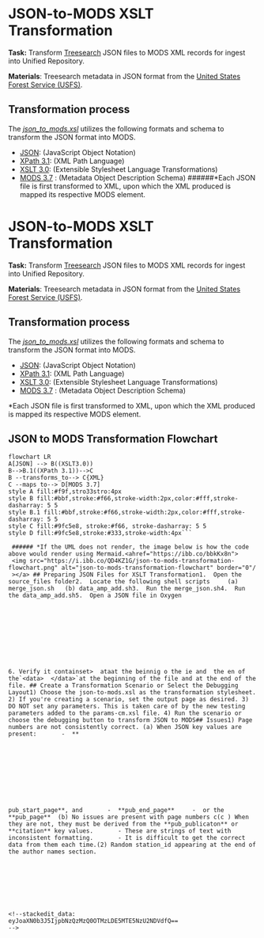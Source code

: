 # JSON-to-MODS XSLT Transformation

**Task:** Transform [Treesearch](https://www.fs.usda.gov/treesearch/) JSON files to MODS XML records for ingest into Unified Repository.

**Materials**: Treesearch metadata in JSON format from the [United States Forest Service (USFS)](https://www.fs.usda.gov/).

## Transformation process

The _[json_to_mods.xsl](https://github.com/CarlosMtz3/json-to-xml/blob/master/json-to-mods.xsl)_ utilizes the following formats and schema to transform the JSON format into MODS.
-   [JSON](https://www.json.org/json-en.html): (JavaScript Object Notation)
-   [XPath 3.1](https://www.w3.org/TR/xpath-31/): (XML Path Language)
-   [XSLT 3.0](https://www.w3.org/TR/xslt-30/): (Extensible Stylesheet Language Transformations)
-   [MODS 3.7](https://www.loc.gov/standards/mods/v3/mods-3-7.xsd) : (Metadata Object Description Schema)
######*Each JSON file is first transformed to XML, upon which the XML produced is mapped its respective MODS element.

# JSON-to-MODS XSLT Transformation

**Task:** Transform [Treesearch](https://www.fs.usda.gov/treesearch/) JSON files to MODS XML records for ingest into Unified Repository.

**Materials**: Treesearch metadata in JSON format from the [United States Forest Service (USFS)](https://www.fs.usda.gov/).

## Transformation process

The _[json_to_mods.xsl](https://github.com/CarlosMtz3/json-to-xml/blob/master/json-to-mods.xsl)_ utilizes the following formats and schema to transform the JSON format into MODS.

-   [JSON](https://www.json.org/json-en.html): (JavaScript Object Notation)
-   [XPath 3.1](https://www.w3.org/TR/xpath-31/): (XML Path Language)
-   [XSLT 3.0](https://www.w3.org/TR/xslt-30/): (Extensible Stylesheet Language Transformations)
-   [MODS 3.7](https://www.loc.gov/standards/mods/v3/mods-3-7.xsd) : (Metadata Object Description Schema)

*Each JSON file is first transformed to XML, upon which the XML produced is mapped its respective MODS element.

## JSON to MODS Transformation Flowchart

```mermaid
flowchart LR
A[JSON] --> B((XSLT3.0))
B-->B.1((XPath 3.1))-->C
B --transforms_to--> C{XML}
C --maps to--> D[MODS 3.7]
style A fill:#f9f,stro33stro:4px 
style B fill:#bbf,stroke:#f66,stroke-width:2px,color:#fff,stroke-dasharray: 5 5
style B.1 fill:#bbf,stroke:#f66,stroke-width:2px,color:#fff,stroke-dasharray: 5 5
style C fill:#9fc5e8, stroke:#f66, stroke-dasharray: 5 5
style D fill:#9fc5e8,stroke:#333,stroke-width:4px```

 ###### *If the UML does not render, the image below is how the code above would render using Mermaid.<ahref="https://ibb.co/bbkKx8n">
 <img src="https://i.ibb.co/QD4KZ1G/json-to-mods-transformation-flowchart.png" alt="json-to-mods-transformation-flowchart" border="0"/
 ></a> ## Preparing JSON Files for XSLT Transformation1.  Open the source_files folder2.  Locate the following shell scripts	 (a) merge_json.sh 	 (b) data_amp_add.sh3.  Run the merge_json.sh4.  Run the data_amp_add.sh5.  Open a JSON file in Oxygen










6. Verify it containset>  ataat the beinnig o the ie and  the en of the`<data>  </data>`at the beginning of the file and at the end of the file. ## Create a Transformation Scenario or Select the Debugging Layout1) Choose the json-to-mods.xsl as the transformation stylesheet. 2) If you're creating a scenario, set the output page as desired. 3) DO NOT set any parameters. This is taken care of by the new testing parameters added to the params-cm.xsl file. 4) Run the scenario or choose the debugging button to transform JSON to MODS## Issues1) Page numbers are not consistently correct.	(a) When JSON key values are present:		-  **










pub_start_page**, and 		-  **pub_end_page**		-  or the **pub_page**	(b) No issues are present with page numbers	c(c ) When they are not, they must be derived from the **pub_publicaton** or **citation** key values.		- These are strings of text with inconsistent formatting. 		- It is difficult to get the correct data from them each time.(2) Random station_id appearing at the end of the author names section. 






	

<!--stackedit_data:
eyJoaXN0b3J5IjpbNzQzMzQ0OTMzLDE5MTE5NzU2NDVdfQ==
-->